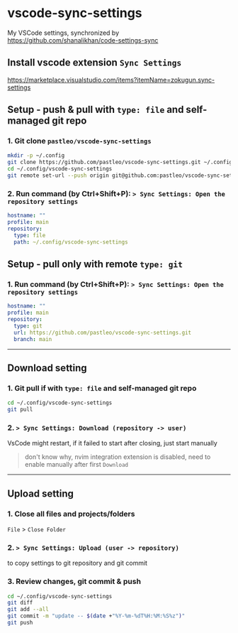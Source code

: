 # vscode-sync-settings

My VSCode settings, synchronized by https://github.com/shanalikhan/code-settings-sync

## Install vscode extension `Sync Settings`

https://marketplace.visualstudio.com/items?itemName=zokugun.sync-settings

## Setup - push & pull with `type: file` and self-managed git repo

### 1. Git clone `pastleo/vscode-sync-settings`

```sh
mkdir -p ~/.config
git clone https://github.com/pastleo/vscode-sync-settings.git ~/.config/vscode-sync-settings
cd ~/.config/vscode-sync-settings
git remote set-url --push origin git@github.com:pastleo/vscode-sync-settings.git
```

### 2. Run command (by Ctrl+Shift+P): `> Sync Settings: Open the repository settings`

```yml
hostname: ""
profile: main
repository:
  type: file
  path: ~/.config/vscode-sync-settings
```

## Setup - pull only with remote `type: git`

### 1. Run command (by Ctrl+Shift+P): `> Sync Settings: Open the repository settings`

```yml
hostname: ""
profile: main
repository:
  type: git
  url: https://github.com/pastleo/vscode-sync-settings.git
  branch: main
```

---

## Download setting

### 1. Git pull if with `type: file` and self-managed git repo

```sh
cd ~/.config/vscode-sync-settings
git pull
```

### 2. `> Sync Settings: Download (repository -> user)`

VsCode might restart, if it failed to start after closing, just start manually

> don't know why, nvim integration extension is disabled, need to enable manually after first `Download`

---

## Upload setting

### 1. Close all files and projects/folders

`File` > `Close Folder`

### 2. `> Sync Settings: Upload (user -> repository)`

to copy settings to git repository and git commit

### 3. Review changes, git commit & push

```sh
cd ~/.config/vscode-sync-settings
git diff
git add --all
git commit -m "update -- $(date +"%Y-%m-%dT%H:%M:%S%z")"
git push
```